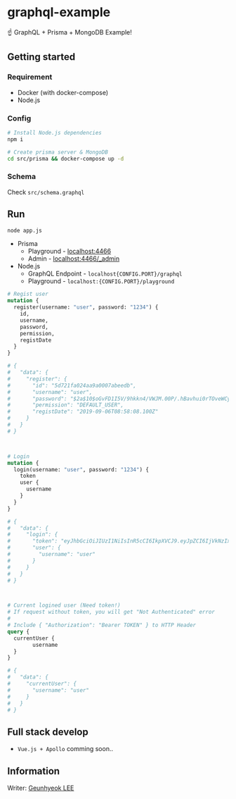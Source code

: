 # graphql-example
☝️ GraphQL + Prisma + MongoDB Example!

## Getting started

### Requirement

- Docker (with docker-compose)
- Node.js

### Config

```bash
# Install Node.js dependencies
npm i

# Create prisma server & MongoDB 
cd src/prisma && docker-compose up -d
```

### Schema

Check `src/schema.graphql`

## Run

```bash
node app.js
```

- Prisma
  - Playground - [localhost:4466](localhost:4466)
  - Admin - [localhost:4466/_admin](localhost:4466/_admin)
- Node.js
  - GraphQL Endpoint - `localhost{CONFIG.PORT}/graphql`
  - Playground - `localhost:{CONFIG.PORT}/playground`

```graphql
# Regist user
mutation {
  register(username: "user", password: "1234") {
    id,
    username,
    password,
    permission,
    registDate
  }
}

# {
#   "data": {
#     "register": {
#       "id": "5d721fa024aa9a0007abeedb",
#       "username": "user",
#       "password": "$2a$10$oGvFD1I5V/9hkkn4/VWJM.00P/.hBavhui0rTOveWCyaXAo0wnY3q",
#       "permission": "DEFAULT_USER",
#       "registDate": "2019-09-06T08:58:08.100Z"
#     }
#   }
# }



# Login
mutation {
  login(username: "user", password: "1234") {
    token
    user {
      username
    }
  }
}

# {
#   "data": {
#     "login": {
#       "token": "eyJhbGciOiJIUzI1NiIsInR5cCI6IkpXVCJ9.eyJpZCI6IjVkNzIxZmEwMjRhYTlhMDAwN2FiZWVkYiIsImlhdCI6MTU2Nzc2MDQyMCwiZXhwIjoxNTY3ODQ2ODIwfQ.12ckPM9mog2iz6iSQg67Nf4f_d5mxMfQExj8X5sgUQc",
#       "user": {
#         "username": "user"
#       }
#     }
#   }
# }



# Current logined user (Need token!)
# If request without token, you will get "Not Authenticated" error
#
# Include { "Authorization": "Bearer TOKEN" } to HTTP Header
query {
  currentUser {
		username
  }
}

# {
#   "data": {
#     "currentUser": {
#       "username": "user"
#     }
#   }
# }
```

## Full stack develop
- `Vue.js + Apollo` comming soon..

## Information

Writer: [Geunhyeok LEE](https://github.com/leegeunhyeok)
